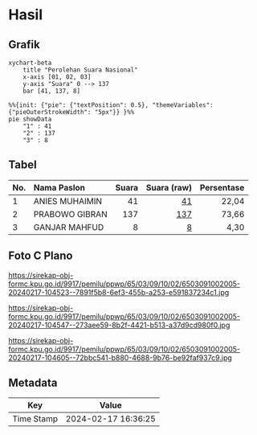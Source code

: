 # Hasil

## Grafik

```mermaid
xychart-beta
    title "Perolehan Suara Nasional"
    x-axis [01, 02, 03]
    y-axis "Suara" 0 --> 137
    bar [41, 137, 8]
```

```mermaid
%%{init: {"pie": {"textPosition": 0.5}, "themeVariables": {"pieOuterStrokeWidth": "5px"}} }%%
pie showData
    "1" : 41
    "2" : 137
    "3" : 8
```

## Tabel

| No. | Nama Paslon    | Suara | Suara (raw) | Persentase |
|:--- |:-------------- | -----:| -----------:| ----------:|
| 1   | ANIES MUHAIMIN | 41    | [41][p-1]   | 22,04      |
| 2   | PRABOWO GIBRAN | 137   | [137][p-2]  | 73,66      |
| 3   | GANJAR MAHFUD  | 8     | [8][p-3]    | 4,30       |


[p-1]: https://github.com/gigit-pemilu/pemilu-2024/blob/main/pilpres/hitung-suara/sub/65-kalimantan-utara/sub/03-nunukan/sub/09-nunukan-selatan/sub/1002-nunukan-selatan/sub/005-tps/sub/paslon-1.txt
[p-2]: https://github.com/gigit-pemilu/pemilu-2024/blob/main/pilpres/hitung-suara/sub/65-kalimantan-utara/sub/03-nunukan/sub/09-nunukan-selatan/sub/1002-nunukan-selatan/sub/005-tps/sub/paslon-2.txt
[p-3]: https://github.com/gigit-pemilu/pemilu-2024/blob/main/pilpres/hitung-suara/sub/65-kalimantan-utara/sub/03-nunukan/sub/09-nunukan-selatan/sub/1002-nunukan-selatan/sub/005-tps/sub/paslon-3.txt

## Foto C Plano

https://sirekap-obj-formc.kpu.go.id/9917/pemilu/ppwp/65/03/09/10/02/6503091002005-20240217-104523--7891f5b8-6ef3-455b-a253-e591837234c1.jpg

https://sirekap-obj-formc.kpu.go.id/9917/pemilu/ppwp/65/03/09/10/02/6503091002005-20240217-104547--273aee59-8b2f-4421-b513-a37d9cd980f0.jpg

https://sirekap-obj-formc.kpu.go.id/9917/pemilu/ppwp/65/03/09/10/02/6503091002005-20240217-104605--72bbc541-b880-4688-9b76-be92faf937c9.jpg


## Metadata

| Key        | Value               |
| ---------- | ------------------- |
| Time Stamp | 2024-02-17 16:36:25 |



